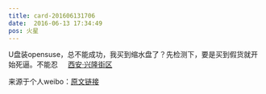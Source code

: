 ```yaml
---
title: card-201606131706
date:  2016-06-13 17:34:49
pos: 火星
---
```

U盘装opensuse，总不能成功，我买到缩水盘了？先检测下，要是买到假货就开始死逼。不能忍 <a  href="http://weibo.com/p/1001018008661011604000000" data-hide=""><span class='url-icon'><img style='width: 1rem;height: 1rem' src='https://h5.sinaimg.cn/upload/2015/09/25/3/timeline_card_small_location_default.png'></span><span class="surl-text">西安·兴隆街区</span></a> 

来源于个人weibo：[原文链接](https://m.weibo.cn/status/DA4dSB8ST?mblogid=DA4dSB8ST)